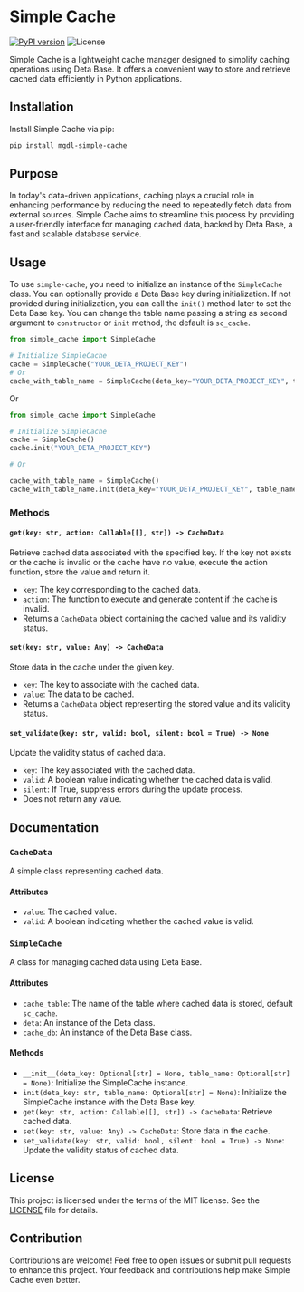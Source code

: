 # Simple Cache

[![PyPI version](https://badge.fury.io/py/mgdl-simple-cache.svg)](https://badge.fury.io/py/mgdl-simple-cache)
![License](https://img.shields.io/badge/license-MIT-blue)


Simple Cache is a lightweight cache manager designed to simplify caching operations using Deta Base. It offers a convenient way to store and retrieve cached data efficiently in Python applications.

## Installation

Install Simple Cache via pip:

```bash
pip install mgdl-simple-cache
```

## Purpose

In today's data-driven applications, caching plays a crucial role in enhancing performance by reducing the need to repeatedly fetch data from external sources. Simple Cache aims to streamline this process by providing a user-friendly interface for managing cached data, backed by Deta Base, a fast and scalable database service.

## Usage

To use `simple-cache`, you need to initialize an instance of the `SimpleCache` class. You can optionally provide a Deta Base key during initialization. If not provided during initialization, you can call the `init()` method later to set the Deta Base key. You can change the table name passing a string as second argument to `constructor` or `init` method, the default is `sc_cache`.

```python
from simple_cache import SimpleCache

# Initialize SimpleCache
cache = SimpleCache("YOUR_DETA_PROJECT_KEY")
# Or
cache_with_table_name = SimpleCache(deta_key="YOUR_DETA_PROJECT_KEY", table_name="a_new_table_name")
```

Or

```python
from simple_cache import SimpleCache

# Initialize SimpleCache
cache = SimpleCache()
cache.init("YOUR_DETA_PROJECT_KEY")

# Or

cache_with_table_name = SimpleCache()
cache_with_table_name.init(deta_key="YOUR_DETA_PROJECT_KEY", table_name="a_new_table_name")
```

### Methods

#### `get(key: str, action: Callable[[], str]) -> CacheData`

Retrieve cached data associated with the specified key. If the key not exists or the cache is invalid or the cache have no value, execute the action function, store the value and return it.

- `key`: The key corresponding to the cached data.
- `action`: The function to execute and generate content if the cache is invalid.
- Returns a `CacheData` object containing the cached value and its validity status.

#### `set(key: str, value: Any) -> CacheData`

Store data in the cache under the given key.

- `key`: The key to associate with the cached data.
- `value`: The data to be cached.
- Returns a `CacheData` object representing the stored value and its validity status.

#### `set_validate(key: str, valid: bool, silent: bool = True) -> None`

Update the validity status of cached data.

- `key`: The key associated with the cached data.
- `valid`: A boolean value indicating whether the cached data is valid.
- `silent`: If True, suppress errors during the update process.
- Does not return any value.

## Documentation

### `CacheData`

A simple class representing cached data.

#### Attributes

- `value`: The cached value.
- `valid`: A boolean indicating whether the cached value is valid.

### `SimpleCache`

A class for managing cached data using Deta Base.

#### Attributes

- `cache_table`: The name of the table where cached data is stored, default `sc_cache`.
- `deta`: An instance of the Deta class.
- `cache_db`: An instance of the Deta Base class.

#### Methods

- `__init__(deta_key: Optional[str] = None, table_name: Optional[str] = None)`: Initialize the SimpleCache instance.
- `init(deta_key: str, table_name: Optional[str] = None)`: Initialize the SimpleCache instance with the Deta Base key.
- `get(key: str, action: Callable[[], str]) -> CacheData`: Retrieve cached data.
- `set(key: str, value: Any) -> CacheData`: Store data in the cache.
- `set_validate(key: str, valid: bool, silent: bool = True) -> None`: Update the validity status of cached data.

## License

This project is licensed under the terms of the MIT license. See the [LICENSE](./LICENSE) file for details.

## Contribution

Contributions are welcome! Feel free to open issues or submit pull requests to enhance this project. Your feedback and contributions help make Simple Cache even better.
